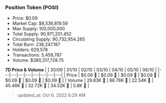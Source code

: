 
  ### Position Token (POSI)
  - Price: $0.09
  - Market Cap: $8,536,819.59
  - Max Supply: 100,000,000
  - Total Supply: 90,971,201.452
  - Circulating Supply: 90,732,954.265
  - Total Burn: 238,247.187
  - Holders: 629,578
  - Transactions: 5,459,787
  - Volume: $380,317,728.75

  **7D Price & Volume**
  | | 30&#x2F;09 | 01&#x2F;10 | 02&#x2F;10 | 03&#x2F;10 | 04&#x2F;10 | 05&#x2F;10 | 06&#x2F;10 |
  |---|---|---|---|---|---|---|---|
  | Price | $0.09 🔻 | $0.09 🚀 | $0.09 🔻 | $0.09 🚀 | $0.09 🚀 | $0.09 🚀 | $0.09 🚀 |
  | Volume | 29.83K 🔻 | 88.76K 🚀 | 22.54K 🔻 | 45.46K 🚀 | 32.72K 🔻 | 34.52K 🚀 | 5.8K 🔻 |

  > updated_at: Oct 6, 2022 6:29 AM
